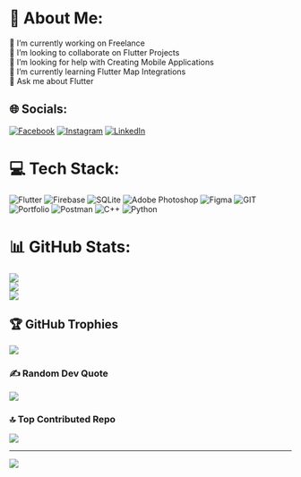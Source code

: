 # 💫 About Me:
🔭 I’m currently working on Freelance<br>👯 I’m looking to collaborate on Flutter Projects<br>🤝 I’m looking for help with Creating Mobile Applications<br>🌱 I’m currently learning Flutter Map Integrations<br>💬 Ask me about Flutter


## 🌐 Socials:
[![Facebook](https://img.shields.io/badge/Facebook-%231877F2.svg?logo=Facebook&logoColor=white)](https://facebook.com/erkinovs.blog) [![Instagram](https://img.shields.io/badge/Instagram-%23E4405F.svg?logo=Instagram&logoColor=white)](https://instagram.com/erkinovs.blog) [![LinkedIn](https://img.shields.io/badge/LinkedIn-%230077B5.svg?logo=linkedin&logoColor=white)](https://linkedin.com/in/murodjon-erkinov-b0216125a) 

# 💻 Tech Stack:
![Flutter](https://img.shields.io/badge/Flutter-%2302569B.svg?style=for-the-badge&logo=Flutter&logoColor=white) ![Firebase](https://img.shields.io/badge/Firebase-039BE5?style=for-the-badge&logo=Firebase&logoColor=white) ![SQLite](https://img.shields.io/badge/sqlite-%2307405e.svg?style=for-the-badge&logo=sqlite&logoColor=white) ![Adobe Photoshop](https://img.shields.io/badge/adobe%20photoshop-%2331A8FF.svg?style=for-the-badge&logo=adobe%20photoshop&logoColor=white) ![Figma](https://img.shields.io/badge/figma-%23F24E1E.svg?style=for-the-badge&logo=figma&logoColor=white) ![GIT](https://img.shields.io/badge/Git-fc6d26?style=for-the-badge&logo=git&logoColor=white) ![Portfolio](https://img.shields.io/badge/Portfolio-%23000000.svg?style=for-the-badge&logo=firefox&logoColor=#FF7139) ![Postman](https://img.shields.io/badge/Postman-FF6C37?style=for-the-badge&logo=postman&logoColor=white) ![C++](https://img.shields.io/badge/c++-%2300599C.svg?style=for-the-badge&logo=c%2B%2B&logoColor=white) ![Python](https://img.shields.io/badge/python-3670A0?style=for-the-badge&logo=python&logoColor=ffdd54)
# 📊 GitHub Stats:
![](https://github-readme-stats.vercel.app/api?username=erkinovs-blog&theme=dark&hide_border=false&include_all_commits=true&count_private=true)<br/>
![](https://github-readme-streak-stats.herokuapp.com/?user=erkinovs-blog&theme=dark&hide_border=false)<br/>
![](https://github-readme-stats.vercel.app/api/top-langs/?username=erkinovs-blog&theme=dark&hide_border=false&include_all_commits=true&count_private=true&layout=compact)

## 🏆 GitHub Trophies
![](https://github-profile-trophy.vercel.app/?username=erkinovs-blog&theme=radical&no-frame=false&no-bg=false&margin-w=4)

### ✍️ Random Dev Quote
![](https://quotes-github-readme.vercel.app/api?type=horizontal&theme=radical)

### 🔝 Top Contributed Repo
![](https://github-contributor-stats.vercel.app/api?username=erkinovs-blog&limit=5&theme=dark&combine_all_yearly_contributions=true)

---
[![](https://visitcount.itsvg.in/api?id=erkinovs-blog&icon=0&color=0)](https://visitcount.itsvg.in)

<!-- Proudly created with GPRM ( https://gprm.itsvg.in ) -->
